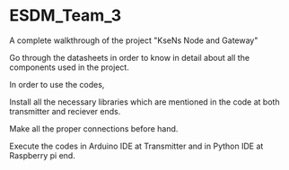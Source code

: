 # ESDM_Team_3
A complete walkthrough of the project "KseNs Node and Gateway"

Go through the datasheets in order to know in detail about all the components used in the project.

In order to use the codes,

  Install all the necessary libraries which are mentioned in the code at both transmitter and reciever ends.
  
  Make all the proper connections before hand.

Execute the codes in Arduino IDE at Transmitter and in Python IDE at Raspberry pi end.
